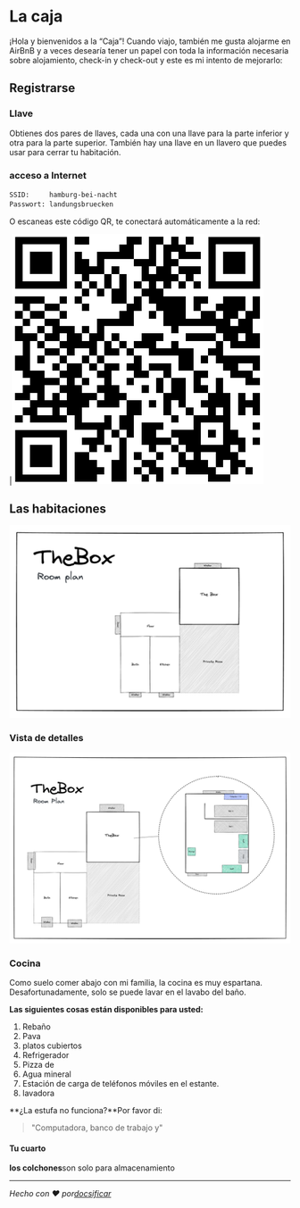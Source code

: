 # La caja

¡Hola y bienvenidos a la “Caja”! Cuando viajo, también me gusta alojarme en AirBnB y a veces desearía tener un papel con toda la información necesaria sobre alojamiento, check-in y check-out y este es mi intento de mejorarlo:

## Registrarse

### Llave

Obtienes dos pares de llaves, cada una con una llave para la parte inferior y otra para la parte superior. También hay una llave en un llavero que puedes usar para cerrar tu habitación.

### acceso a Internet

```txt
SSID:     hamburg-bei-nacht
Passwort: landungsbruecken
```

O escaneas este código QR, te conectará automáticamente a la red:

\|![WiFi](assets/wlan.png)

## Las habitaciones

![Raumplan](assets/thebox-map.png)

### Vista de detalles

![Detailansicht](assets/thebox-map-detail.png)

### Cocina

Como suelo comer abajo con mi familia, la cocina es muy espartana. Desafortunadamente, solo se puede lavar en el lavabo del baño.

**Las siguientes cosas están disponibles para usted:**

1.  Rebaño
2.  Pava
3.  platos cubiertos
4.  Refrigerador
5.  Pizza de
6.  Agua mineral
7.  Estación de carga de teléfonos móviles en el estante.
8.  lavadora

**¿La estufa no funciona?**Por favor di:

> "Computadora, banco de trabajo y"

#### Tu cuarto

**los colchones**son solo para almacenamiento

* * *

_Hecho con ❤️ por[docsificar](https://docsify.js.org/)_
